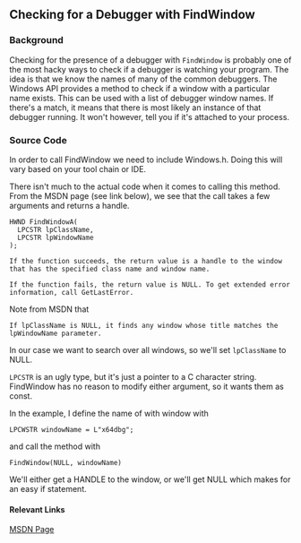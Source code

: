 ## Checking for a Debugger with FindWindow


### Background

Checking for the presence of a debugger with `FindWindow` is probably one of the most hacky ways to check 
if a debugger is watching your program. The idea is that we know the names of many of the common debuggers. 
The Windows API provides a method to check if a window with a particular name exists. This can be used with 
a list of debugger window names. If there's a match, it means that there is most likely an instance of that debugger 
running. It won't however, tell you if it's attached to your process.

### Source Code

In order to call FindWindow we need to include Windows.h. Doing this will vary based on your tool chain or IDE. 

There isn't much to the actual code when it comes to calling this method. From the MSDN page (see link below), we see that the call takes a few arguments and returns a handle.

```
HWND FindWindowA(
  LPCSTR lpClassName,
  LPCSTR lpWindowName
);

If the function succeeds, the return value is a handle to the window that has the specified class name and window name.

If the function fails, the return value is NULL. To get extended error information, call GetLastError.
```

Note from MSDN that

`If lpClassName is NULL, it finds any window whose title matches the lpWindowName parameter.`

In our case we want to search over all windows, so we'll set `lpClassName` to NULL.

``LPCSTR`` is an ugly type, but it's just a pointer to a C character string. FindWindow has no reason to modify either argument, so it wants them as const.

In the example, I define the name of with window with

`LPCWSTR windowName = L"x64dbg";`

and call the method with

`FindWindow(NULL, windowName)`

We'll either get a HANDLE to the window, or we'll get NULL which makes for an easy if statement.

#### Relevant Links
[MSDN Page](https://docs.microsoft.com/en-us/windows/win32/api/winuser/nf-winuser-findwindowa)